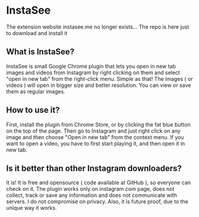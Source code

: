 
# InstaSee 

The extension website instasee.me no longer exists... The repo is here just to download and install it 

## What is InstaSee?
InstaSee is small Google Chrome plugin that lets you open in new tab images and videos from Instagram by right clicking on them and select "open in new tab" from the right-click menu. Simple as that! The images ( or videos ) will open in bigger size and better resolution. You can view or save them as regular images.

## How to use it?
First, install the plugin from Chrome Store, or by clicking the fat blue button on the top of the page. Then go to Instagram and just right click on any image and then choose "Open in new tab" from the context menu. If you want to open a video, you have to first start playing it, and then open it in new tab.

## Is it better than other Instagram downloaders?

It is! It is free and opensource ( code available at GitHub ), so everyone can check on it. The plugin works only on instagram.com page, does not collect, track or save any information and does not communicate with servers. I do not compromise on privacy. Also, it is future proof, due to the unique way it works.

